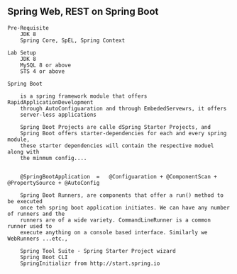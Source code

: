 Spring Web, REST on Spring Boot
--------------------------------------------------------------------

    Pre-Requisite
        JDK 8
        Spring Core, SpEL, Spring Context

    Lab Setup
        JDK 8
        MySQL 8 or above
        STS 4 or above

    Spring Boot

        is a spring framework module that offers RapidApplicationDevelopment
        through AutoConfiguaration and through EmbededServewrs, it offers
        server-less applications

        Spring Boot Projects are calle dSpring Starter Projects, and
        Spring Boot offers starter-dependencies for each and every spring module,
        these starter dependencies will contain the respective moduel along with 
        the minmum config....


        @SpringBootApplication  =   @Configuaration + @ComponentScan + @PropertySource + @AutoConfig

        Spring Boot Runners, are components that offer a run() method to be executed
        once teh spring boot application initiates. We can have any number of runners and the 
        runners are of a wide variety. CommandLineRunner is a common runner used to
        execute anything on a console based interface. Similarly we WebRunners ...etc.,

        Spring Tool Suite - Spring Starter Project wizard
        Spring Boot CLI
        SpringInitializr from http://start.spring.io